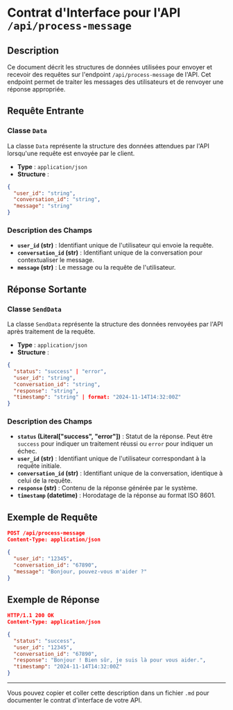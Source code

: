 # Contrat d'Interface pour l'API `/api/process-message`

## Description
Ce document décrit les structures de données utilisées pour envoyer et recevoir des requêtes sur l'endpoint `/api/process-message` de l'API. Cet endpoint permet de traiter les messages des utilisateurs et de renvoyer une réponse appropriée.

## Requête Entrante

### Classe `Data`
La classe `Data` représente la structure des données attendues par l'API lorsqu'une requête est envoyée par le client.

- **Type** : `application/json`
- **Structure** :

```json
{
  "user_id": "string",
  "conversation_id": "string",
  "message": "string"
}
```

### Description des Champs

- **`user_id` (str)** : Identifiant unique de l'utilisateur qui envoie la requête.
- **`conversation_id` (str)** : Identifiant unique de la conversation pour contextualiser le message.
- **`message` (str)** : Le message ou la requête de l'utilisateur.

## Réponse Sortante

### Classe `SendData`
La classe `SendData` représente la structure des données renvoyées par l'API après traitement de la requête.

- **Type** : `application/json`
- **Structure** :

```json
{
  "status": "success" | "error",
  "user_id": "string",
  "conversation_id": "string",
  "response": "string",
  "timestamp": "string" | format: "2024-11-14T14:32:00Z"
}
```

### Description des Champs

- **`status` (Literal["success", "error"])** : Statut de la réponse. Peut être `success` pour indiquer un traitement réussi ou `error` pour indiquer un échec.
- **`user_id` (str)** : Identifiant unique de l'utilisateur correspondant à la requête initiale.
- **`conversation_id` (str)** : Identifiant unique de la conversation, identique à celui de la requête.
- **`response` (str)** : Contenu de la réponse générée par le système.
- **`timestamp` (datetime)** : Horodatage de la réponse au format ISO 8601.

## Exemple de Requête

```json
POST /api/process-message
Content-Type: application/json

{
  "user_id": "12345",
  "conversation_id": "67890",
  "message": "Bonjour, pouvez-vous m'aider ?"
}
```

## Exemple de Réponse

```json
HTTP/1.1 200 OK
Content-Type: application/json

{
  "status": "success",
  "user_id": "12345",
  "conversation_id": "67890",
  "response": "Bonjour ! Bien sûr, je suis là pour vous aider.",
  "timestamp": "2024-11-14T14:32:00Z"
}
```

---

Vous pouvez copier et coller cette description dans un fichier `.md` pour documenter le contrat d'interface de votre API.